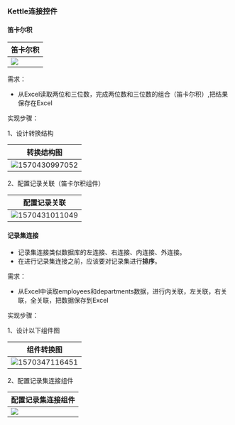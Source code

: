 

###  Kettle连接控件

#### 笛卡尔积

| 笛卡尔积                                            |
| --------------------------------------------------- |
| <img src="assets/1570358308997.png" align="left" /> |





需求：

- 从Excel读取两位和三位数，完成两位数和三位数的组合（笛卡尔积）,把结果保存在Excel

实现步骤：

1、设计转换结构

| 转换结构图                                               |
| -------------------------------------------------------- |
| ![1570430997052](assets/1570430997052-1570494615092.png) |



2、配置记录关联（笛卡尔积组件）

| 配置记录关联                                             |
| -------------------------------------------------------- |
| ![1570431011049](assets/1570431011049-1570494615092.png) |

#### 记录集连接

- 记录集连接类似数据库的左连接、右连接、内连接、外连接。
- 在进行记录集连接之前，应该要对记录集进行**排序**。



需求：

- 从Excel中读取employees和departments数据，进行内关联，左关联，右关联，全关联，把数据保存到Excel



实现步骤：

1、设计以下组件图

| 组件转换图                                               |
| -------------------------------------------------------- |
| ![1570347116451](assets/1570347116451-1570494615089.png) |



2、配置记录集连接组件

| 配置记录集连接组件                                  |
| --------------------------------------------------- |
| <img src="assets/1570347152702.png" align="left" /> |
